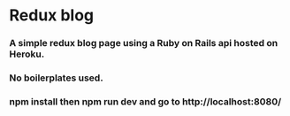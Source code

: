 # Redux blog

### A simple redux blog page using a Ruby on Rails api hosted on Heroku.

### No boilerplates used.

### npm install then npm run dev and go to http://localhost:8080/
